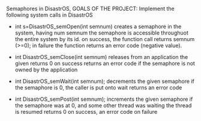 Semaphores in DisastrOS, GOALS OF THE PROJECT:
Implement the following system calls in DisastrOS

- int s=DisastrOS_semOpen(int semnum)
   creates a semaphore in the system, having num semnum
   the semaphore is accessible throughuot the entire system
   by its id.
   on success, the function call returns semnum (>=0);
   in failure the function returns an error code (negative value).

- int DisastrOS_semClose(int semnum)
   releases from an application the given
   returns 0 on success
   returns an error code if the semaphore is not owned by the application


- int DisastrOS_semWait(int semnum);
   decrements the given semaphore
   if the semaphore is 0, the caller is put onto wait
   returns an error code

- int DisastrOS_semPost(int semnum);
   increments the given semaphore
   if the semaphore was at 0, and some other thread was waiting
   the thread is resumed
   returns 0 on success, an error code on failure
